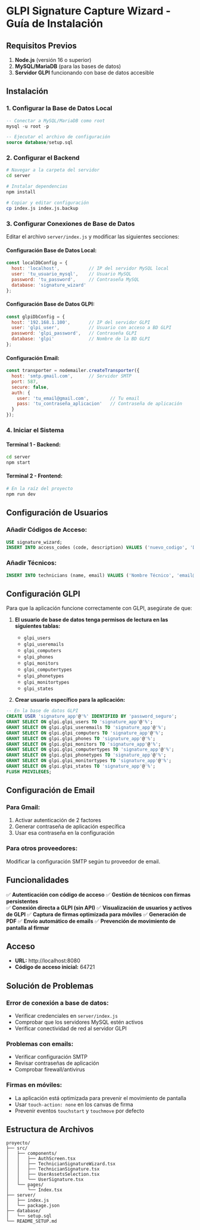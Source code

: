 
# GLPI Signature Capture Wizard - Guía de Instalación

## Requisitos Previos

1. **Node.js** (versión 16 o superior)
2. **MySQL/MariaDB** (para las bases de datos)
3. **Servidor GLPI** funcionando con base de datos accesible

## Instalación

### 1. Configurar la Base de Datos Local

```sql
-- Conectar a MySQL/MariaDB como root
mysql -u root -p

-- Ejecutar el archivo de configuración
source database/setup.sql
```

### 2. Configurar el Backend

```bash
# Navegar a la carpeta del servidor
cd server

# Instalar dependencias
npm install

# Copiar y editar configuración
cp index.js index.js.backup
```

### 3. Configurar Conexiones de Base de Datos

Editar el archivo `server/index.js` y modificar las siguientes secciones:

#### Configuración Base de Datos Local:
```javascript
const localDbConfig = {
  host: 'localhost',           // IP del servidor MySQL local
  user: 'tu_usuario_mysql',    // Usuario MySQL
  password: 'tu_password',     // Contraseña MySQL
  database: 'signature_wizard'
};
```

#### Configuración Base de Datos GLPI:
```javascript
const glpiDbConfig = {
  host: '192.168.1.100',       // IP del servidor GLPI
  user: 'glpi_user',           // Usuario con acceso a BD GLPI
  password: 'glpi_password',   // Contraseña GLPI
  database: 'glpi'             // Nombre de la BD GLPI
};
```

#### Configuración Email:
```javascript
const transporter = nodemailer.createTransporter({
  host: 'smtp.gmail.com',      // Servidor SMTP
  port: 587,
  secure: false,
  auth: {
    user: 'tu_email@gmail.com',        // Tu email
    pass: 'tu_contraseña_aplicacion'   // Contraseña de aplicación
  }
});
```

### 4. Iniciar el Sistema

#### Terminal 1 - Backend:
```bash
cd server
npm start
```

#### Terminal 2 - Frontend:
```bash
# En la raíz del proyecto
npm run dev
```

## Configuración de Usuarios

### Añadir Códigos de Acceso:
```sql
USE signature_wizard;
INSERT INTO access_codes (code, description) VALUES ('nuevo_codigo', 'Descripción del código');
```

### Añadir Técnicos:
```sql
INSERT INTO technicians (name, email) VALUES ('Nombre Técnico', 'email@empresa.com');
```

## Configuración GLPI

Para que la aplicación funcione correctamente con GLPI, asegúrate de que:

1. **El usuario de base de datos tenga permisos de lectura en las siguientes tablas:**
   - `glpi_users`
   - `glpi_useremails`
   - `glpi_computers`
   - `glpi_phones`
   - `glpi_monitors`
   - `glpi_computertypes`
   - `glpi_phonetypes`
   - `glpi_monitortypes`
   - `glpi_states`

2. **Crear usuario específico para la aplicación:**
```sql
-- En la base de datos GLPI
CREATE USER 'signature_app'@'%' IDENTIFIED BY 'password_seguro';
GRANT SELECT ON glpi.glpi_users TO 'signature_app'@'%';
GRANT SELECT ON glpi.glpi_useremails TO 'signature_app'@'%';
GRANT SELECT ON glpi.glpi_computers TO 'signature_app'@'%';
GRANT SELECT ON glpi.glpi_phones TO 'signature_app'@'%';
GRANT SELECT ON glpi.glpi_monitors TO 'signature_app'@'%';
GRANT SELECT ON glpi.glpi_computertypes TO 'signature_app'@'%';
GRANT SELECT ON glpi.glpi_phonetypes TO 'signature_app'@'%';
GRANT SELECT ON glpi.glpi_monitortypes TO 'signature_app'@'%';
GRANT SELECT ON glpi.glpi_states TO 'signature_app'@'%';
FLUSH PRIVILEGES;
```

## Configuración de Email

### Para Gmail:
1. Activar autenticación de 2 factores
2. Generar contraseña de aplicación específica
3. Usar esa contraseña en la configuración

### Para otros proveedores:
Modificar la configuración SMTP según tu proveedor de email.

## Funcionalidades

✅ **Autenticación con código de acceso**
✅ **Gestión de técnicos con firmas persistentes**  
✅ **Conexión directa a GLPI (sin API)**
✅ **Visualización de usuarios y activos de GLPI**
✅ **Captura de firmas optimizada para móviles**
✅ **Generación de PDF**
✅ **Envío automático de emails**
✅ **Prevención de movimiento de pantalla al firmar**

## Acceso

- **URL:** http://localhost:8080
- **Código de acceso inicial:** 64721

## Solución de Problemas

### Error de conexión a base de datos:
- Verificar credenciales en `server/index.js`
- Comprobar que los servidores MySQL estén activos
- Verificar conectividad de red al servidor GLPI

### Problemas con emails:
- Verificar configuración SMTP
- Revisar contraseñas de aplicación
- Comprobar firewall/antivirus

### Firmas en móviles:
- La aplicación está optimizada para prevenir el movimiento de pantalla
- Usar `touch-action: none` en los canvas de firma
- Prevenir eventos `touchstart` y `touchmove` por defecto

## Estructura de Archivos

```
proyecto/
├── src/
│   ├── components/
│   │   ├── AuthScreen.tsx
│   │   ├── TechnicianSignatureWizard.tsx
│   │   ├── TechnicianSignature.tsx
│   │   ├── UserAssetsSelection.tsx
│   │   └── UserSignature.tsx
│   └── pages/
│       └── Index.tsx
├── server/
│   ├── index.js
│   └── package.json
├── database/
│   └── setup.sql
└── README_SETUP.md
```
